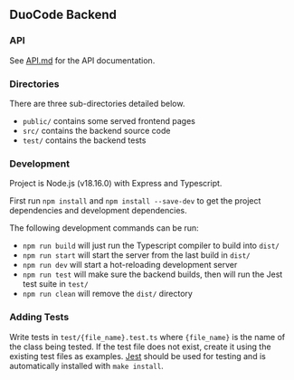 ## DuoCode Backend

### API

See [API.md](API.md) for the API documentation.

### Directories

There are three sub-directories detailed below.

- `public/` contains some served frontend pages
- `src/` contains the backend source code
- `test/` contains the backend tests

### Development

Project is Node.js (v18.16.0) with Express and Typescript.

First run `npm install` and `npm install --save-dev` to get the project dependencies and development dependencies.

The following development commands can be run:

- `npm run build` will just run the Typescript compiler to build into `dist/`
- `npm run start` will start the server from the last build in `dist/`
- `npm run dev` will start a hot-reloading development server
- `npm run test` will make sure the backend builds, then will run the Jest test suite in `test/`
- `npm run clean` will remove the `dist/` directory

### Adding Tests

Write tests in `test/{file_name}.test.ts` where `{file_name}` is the name of the class being tested. If the test file does not exist, create it using the existing test files as examples. [Jest](https://jestjs.io/) should be used for testing and is automatically installed with `make install`.